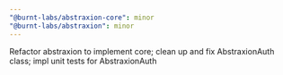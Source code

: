 ```yaml
---
"@burnt-labs/abstraxion-core": minor
"@burnt-labs/abstraxion": minor
---
```


Refactor abstraxion to implement core; clean up and fix AbstraxionAuth class; impl unit tests for AbstraxionAuth
